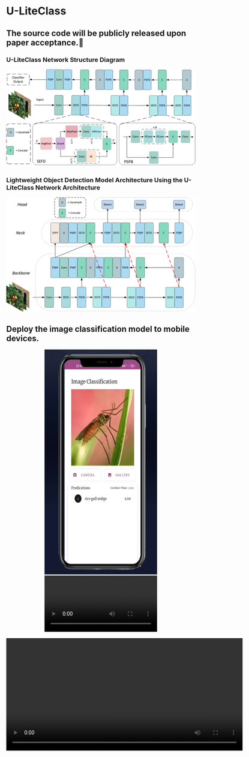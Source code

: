 # U-LiteClass
## The source code will be publicly released upon paper acceptance.🤝
### U-LiteClass Network Structure Diagram
![image](https://github.com/weldingCode/U-LiteClass/blob/main/U-LiteClass.png)

### Lightweight Object Detection Model Architecture Using the U-LiteClass Network Architecture
![image](https://github.com/weldingCode/U-LiteClass/blob/main/U-LiteClass-Detection.png)

## Deploy the image classification model to mobile devices.
<div align=center>
<img src="https://github.com/weldingCode/U-LiteClass/blob/main/classification.png" width="300" height="600" />
</div>

<div align=center>
<video src="https://github.com/weldingCode/U-LiteClass/blob/main/video.mp4" width="300" controls>
  你的浏览器不支持视频播放
</video>
</div>

<video width="630" height="300" src="https://github.com/weldingCode/U-LiteClass/blob/main/video.mp4"></video>

